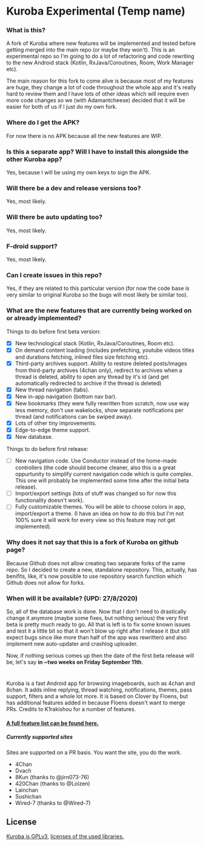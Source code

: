 
# Kuroba Experimental (Temp name)

### What is this?
A fork of Kuroba where new features will be implemented and tested before getting merged into the main repo (or maybe 
they won't).
This is an experimental repo so I'm going to do a lot of refactoring and code rewriting to the new Android stack 
(Kotlin, RxJava/Coroutines, Room, Work Manager etc).

The main reason for this fork to come alive is because most of my features are huge, they change a lot of code throughout
the whole app and it's really hard to review them and I have lots of other ideas which will require even more code changes
 so we (with Adamantcheese) decided that it will be easier for both of us if I just do my own fork. 
 
### Where do I get the APK?
For now there is no APK because all the new features are WIP.

### Is this a separate app? Will I have to install this alongside the other Kuroba app?
Yes, because I will be using my own keys to sign the APK.

### Will there be a dev and release versions too?
Yes, most likely.

### Will there be auto updating too?
Yes, most likely.

### F-droid support?
Yes, most likely.

### Can I create issues in this repo?
Yes, if they are related to this particular version (for now the code base is very similar to original Kuroba so the 
bugs will most likely be similar too).

### What are the new features that are currently being worked on or already implemented?
Things to do before first beta version:
- [x] New technological stack (Kotlin, RxJava/Coroutines, Room etc).
- [x] On demand content loading (includes prefetching, youtube videos titles and durations fetching, inlined files size fetching 
etc).
- [x] Third-party archives support. Ability to restore deleted posts/images from third-party archives (4chan only), 
redirect to archives when a thread is deleted, ability to open any thread by it's id (and get automatically redirected to archive if 
the thread is deleted)
- [x] New thread navigation (tabs).
- [x] New in-app navigation (bottom nav bar).
- [x] New bookmarks (they were fully rewritten from scratch, now use way less memory, don't use wakelocks, show separate notifications
per thread (and notifications can be swiped away).
- [x] Lots of other tiny improvements.
- [x] Edge-to-edge theme support.
- [x] New database.

Things to do before first release:
- [ ] New navigation code. Use Conductor instead of the home-made controllers (the code should become cleaner, also this is a great
oppurtunity to simplify current navigation code which is quite complex. This one will probably be implemented some time after the initial 
beta release).
- [ ] Import/export settings (lots of stuff was changed so for now this functionality doesn't work).
- [ ] Fully customizable themes. You will be able to choose colors in app, import/export a theme. (I have an idea on how to do this
but I'm not 100% sure it will work for every view so this feature may not get implemented).

### Why does it not say that this is a fork of Kuroba on github page?
Because Github does not allow creating two separate forks of the same repo. So I decided to create a new, standalone
 repository. This, actually, has benifits, like, it's now possible to use repository search function which Github does
 not allow for forks.
 
### When will it be available? (UPD: 27/8/2020)
So, all of the database work is done. Now that I don't need to drastically change it anymore (maybe some fixes, but nothing serious)
the very first beta is pretty much ready to go. All that is left is to fix some known issues and test it a little bit so that it
won't blow up right after I release it (but still expect bugs since like more than half of the app was rewritten) and also implement 
new auto-updater and crashlog uploader. 

Now, if nothing serious comes up then the date of the first beta release will be, let's say **in ~two weeks on Friday September 11th**.

# 

Kuroba is a fast Android app for browsing imageboards, such as 4chan and 8chan. It adds inline replying, thread watching, notifications, themes, pass support, filters and a whole lot more. It is based on Clover by Floens, but has additional features added in because Floens doesn't want to merge PRs. Credits to K1rakishou for a number of features.
#### [A full feature list can be found here.](https://gist.github.com/Adamantcheese/0c15a36ab983e7829f91f1248ab28844)

##### Currently supported sites
Sites are supported on a PR basis. You want the site, you do the work.
- 4Chan
- Dvach
- 8Kun (thanks to @jirn073-76)
- 420Chan (thanks to @Lolzen)
- Lainchan
- Sushichan
- Wired-7 (thanks to @Wired-7)

## License
[Kuroba is GPLv3](https://github.com/Adamantcheese/Kuroba/blob/multi-feature/COPYING.txt), [licenses of the used libraries.](https://github.com/Adamantcheese/Kuroba/blob/multi-feature/Kuroba/app/src/main/assets/html/licenses.html)
